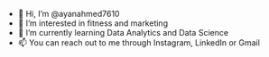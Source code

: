 - 👋 Hi, I’m @ayanahmed7610
- 👀 I’m interested in fitness and marketing
- 🌱 I’m currently learning Data Analytics and Data Science
- 📫 You can reach out to me through Instagram, LinkedIn or Gmail

<!---
ayanahmed7610/ayanahmed7610 is a ✨ special ✨ repository because its `README.md` (this file) appears on your GitHub profile.
You can click the Preview link to take a look at your changes.
--->
